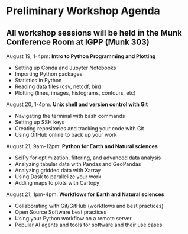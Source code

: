 # Preliminary Workshop Agenda

All workshop sessions will be held in the **Munk Conference Room at IGPP (Munk 303)**
---

August 19, 1-4pm: **Intro to Python Programming and Plotting**
- Setting up Conda and Jupyter Notebooks
- Importing Python packages
- Statistics in Python
- Reading data files (csv, netcdf, bin)
- Plotting (lines, images, histograms, contours, etc)

August 20, 1-4pm: **Unix shell and version control with Git**
- Navigating the terminal with bash commands
- Setting up SSH keys
- Creating repositories and tracking your code with Git
- Using GitHub online to back up your work

August 21, 9am-12pm: **Python for Earth and Natural sciences**
- SciPy for optimization, filtering, and advanced data analysis
- Analyzing tabular data with Pandas and GeoPandas
- Analyzing gridded data with Xarray
- Using Dask to parallelize your work
- Adding maps to plots with Cartopy

August 21, 1pm-4pm: **Workflows for Earth and Natural sciences**
- Collaborating with Git/GitHub (workflows and best practices)
- Open Source Software best practices
- Using your Python workflow on a remote server
- Popular AI agents and tools for software and their use cases 
